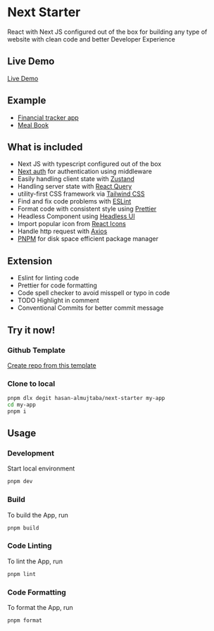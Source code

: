 # Next Starter

React with Next JS configured out of the box for building any type of website with clean code and better Developer Experience

## Live Demo

[Live Demo](https://next-start.netlify.app)

## Example

- [Financial tracker app](https://github.com/hasan-almujtaba/financial-tracker)
- [Meal Book](https://github.com/hasan-almujtaba/meal-book)

## What is included

- Next JS with typescript configured out of the box
- [Next auth](https://next-auth.js.org) for authentication using middleware
- Easily handling client state with [Zustand](https://github.com/pmndrs/zustand)
- Handling server state with [React Query](https://react-query.tanstack.com)
- utility-first CSS framework via [Tailwind CSS](https://tailwindcss.com)
- Find and fix code problems with [ESLint](https://eslint.org)
- Format code with consistent style using [Prettier](https://eslint.org)
- Headless Component using [Headless UI](https://headlessui.com)
- Import popular icon from [React Icons](https://react-icons.github.io/react-icons)
- Handle http request with [Axios](https://axios-http.com)
- [PNPM](https://pnpm.io) for disk space efficient package manager

## Extension

- Eslint for linting code
- Prettier for code formatting
- Code spell checker to avoid misspell or typo in code
- TODO Highlight in comment
- Conventional Commits for better commit message

## Try it now!

### Github Template

[Create repo from this template](https://github.com/hasan-almujtaba/next-starter/generate)

### Clone to local

```bash
pnpm dlx degit hasan-almujtaba/next-starter my-app
cd my-app
pnpm i
```

## Usage

### Development

Start local environment

```bash
pnpm dev
```

### Build

To build the App, run

```bash
pnpm build
```

### Code Linting

To lint the App, run

```bash
pnpm lint
```

### Code Formatting

To format the App, run

```bash
pnpm format
```
